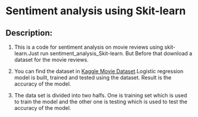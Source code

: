 # Sentiment analysis using Skit-learn

## Description:
1. This is a code for sentiment analysis on movie reviews using skit-learn.Just run sentiment_analysis_Skit-learn. But Before that download a dataset for the movie reviews. 

2. You can find the dataset in [Kaggle Movie Dataset](https://www.kaggle.com/carolzhangdc/imdb-5000-movie-dataset).Logistic regression model is built, trained and tested using the dataset. Result is the accuracy of the model. 

3. The data set is divided into two halfs. One is training set which is used to train the model and the other one is testing which is used to test the accuracy of the model.
